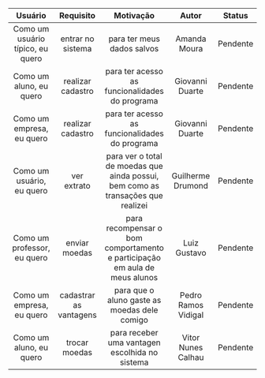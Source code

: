 | Usuário      | Requisito | Motivação     |Autor     |Status     |
| :----:        |    :----:   |          :----: |           :----: |            :----: |
Como um usuário típico, eu quero| entrar no sistema | para ter meus dados salvos	 | Amanda Moura | Pendente |
Como um aluno, eu quero| realizar cadastro | para ter acesso as funcionalidades do programa	 | Giovanni Duarte | Pendente |
Como um empresa, eu quero| realizar cadastro | para ter acesso as funcionalidades do programa	 | Giovanni Duarte | Pendente |
Como um usuário, eu quero| ver extrato | para ver o total de moedas que ainda possui, bem como as transações que realizei | Guilherme Drumond | Pendente |
Como um professor, eu quero| enviar moedas | para recompensar o bom comportamento e participação em aula de meus alunos | Luiz Gustavo	 | Pendente |
Como um empresa, eu quero| cadastrar as vantagens | para que o aluno gaste as moedas dele comigo | Pedro Ramos Vidigal | Pendente |
Como um aluno, eu quero| trocar moedas | para receber uma vantagen escolhida no sistema | Vitor Nunes Calhau | Pendente |

